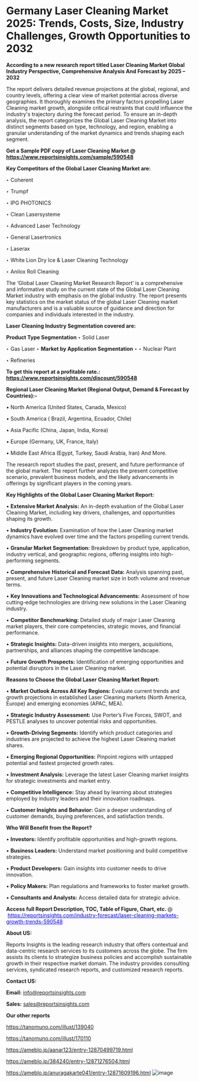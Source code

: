 # Germany Laser Cleaning Market 2025: Trends, Costs, Size, Industry Challenges, Growth Opportunities to 2032

<strong>According to a new research report titled Laser Cleaning Market Global Industry Perspective, Comprehensive Analysis And Forecast by 2025 – 2032</strong>

The report delivers detailed revenue projections at the global, regional, and country levels, offering a clear view of market potential across diverse geographies. It thoroughly examines the primary factors propelling Laser Cleaning market growth, alongside critical restraints that could influence the industry's trajectory during the forecast period. To ensure an in-depth analysis, the report categorizes the Global Laser Cleaning Market into distinct segments based on type, technology, and region, enabling a granular understanding of the market dynamics and trends shaping each segment.

<strong>Get a Sample PDF copy of Laser Cleaning Market </strong><strong>@<a href=https://www.reportsinsights.com/sample/590548 style=color:#0000ff;> https://www.reportsinsights.com/sample/590548</a></strong></font>

<strong>Key Competitors of the Global Laser Cleaning Market are:</strong>

‣ Coherent

‣ Trumpf

‣ IPG PHOTONICS

‣ Clean Lasersysteme

‣ Advanced Laser Technology

‣ General Lasertronics

‣ Laserax

‣ White Lion Dry Ice & Laser Cleaning Technology

‣ Anilox Roll Cleaning

The ‘Global Laser Cleaning Market Research Report’ is a comprehensive and informative study on the current state of the Global Laser Cleaning Market industry with emphasis on the global industry. The report presents key statistics on the market status of the global Laser Cleaning market manufacturers and is a valuable source of guidance and direction for companies and individuals interested in the industry.

<strong>Laser Cleaning Industry Segmentation covered are:</strong>

<strong>Product Type Segmentation</strong>
‣
Solid Laser

‣ Gas Laser
‣ 
<strong>Market by Application Segmentation</strong>
‣
‣  Nuclear Plant

‣ Refineries

<strong>To get this report at a profitable rate.: <a href=https://www.reportsinsights.com/discount/590548 style=color:#0000ff;>https://www.reportsinsights.com/discount/590548</a></strong></font>

<strong>Regional Laser Cleaning Market (Regional Output, Demand &amp; Forecast by Countries):-</strong>

• North America (United States, Canada, Mexico)

• South America ( Brazil, Argentina, Ecuador, Chile)

• Asia Pacific (China, Japan, India, Korea)

• Europe (Germany, UK, France, Italy)

• Middle East Africa (Egypt, Turkey, Saudi Arabia, Iran) And More.

The research report studies the past, present, and future performance of the global market. The report further analyzes the present competitive scenario, prevalent business models, and the likely advancements in offerings by significant players in the coming years.

<strong>Key Highlights of the Global Laser Cleaning Market Report:</strong>

• <strong>Extensive Market Analysis:</strong> An in-depth evaluation of the Global Laser Cleaning Market, including key drivers, challenges, and opportunities shaping its growth.

• <strong>Industry Evolution:</strong> Examination of how the Laser Cleaning market dynamics have evolved over time and the factors propelling current trends.

• <strong>Granular Market Segmentation:</strong> Breakdown by product type, application, industry vertical, and geographic regions, offering insights into high-performing segments.

• <strong>Comprehensive Historical and Forecast Data:</strong> Analysis spanning past, present, and future Laser Cleaning market size in both volume and revenue terms.

• <strong>Key Innovations and Technological Advancements:</strong> Assessment of how cutting-edge technologies are driving new solutions in the Laser Cleaning industry.

• <strong>Competitor Benchmarking:</strong> Detailed study of major Laser Cleaning market players, their core competencies, strategic moves, and financial performance.

• <strong>Strategic Insights:</strong> Data-driven insights into mergers, acquisitions, partnerships, and alliances shaping the competitive landscape.

• <strong>Future Growth Prospects:</strong> Identification of emerging opportunities and potential disruptors in the Laser Cleaning market.

<strong>Reasons to Choose the Global Laser Cleaning Market Report:</strong>

• <strong>Market Outlook Across All Key Regions:</strong> Evaluate current trends and growth projections in established Laser Cleaning markets (North America, Europe) and emerging economies (APAC, MEA).

• <strong>Strategic Industry Assessment:</strong> Use Porter’s Five Forces, SWOT, and PESTLE analyses to uncover potential risks and opportunities.

• <strong>Growth-Driving Segments:</strong> Identify which product categories and industries are projected to achieve the highest Laser Cleaning market shares.

• <strong>Emerging Regional Opportunities:</strong> Pinpoint regions with untapped potential and fastest projected growth rates.

• <strong>Investment Analysis:</strong> Leverage the latest Laser Cleaning market insights for strategic investments and market entry.

• <strong>Competitive Intelligence:</strong> Stay ahead by learning about strategies employed by industry leaders and their innovation roadmaps.

• <strong>Customer Insights and Behavior:</strong> Gain a deeper understanding of customer demands, buying preferences, and satisfaction trends.

<strong>Who Will Benefit from the Report?</strong>

• <strong>Investors:</strong> Identify profitable opportunities and high-growth regions.

• <strong>Business Leaders:</strong> Understand market positioning and build competitive strategies.

• <strong>Product Developers:</strong> Gain insights into customer needs to drive innovation.

• <strong>Policy Makers:</strong> Plan regulations and frameworks to foster market growth.

• <strong>Consultants and Analysts:</strong> Access detailed data for strategic advice.
</ul>
<strong>Access full Report Description, TOC, Table of Figure, Chart, etc. </strong>@  <a href=https://reportsinsights.com/industry-forecast/laser-cleaning-markets-growth-trends-590548 style=color:#0000ff;>https://reportsinsights.com/industry-forecast/laser-cleaning-markets-growth-trends-590548</a></font>

<strong><strong>About US</strong>:</strong>

Reports Insights is the leading research industry that offers contextual and data-centric research services to its customers across the globe. The firm assists its clients to strategize business policies and accomplish sustainable growth in their respective market domain. The industry provides consulting services, syndicated research reports, and customized research reports.

<strong>Contact US:</strong>

<p class=""""><b>Email:</b> <a href=mailto:info@reportsinsights.com>info@reportsinsights.com</a></p>
<p class=""""><b>Sales:</b> <a href=mailto:sales@reportsinsights.com>sales@reportsinsights.com</a></p>

<strong>Our other reports</strong>

<a href=https://tanomuno.com/illust/139040>https://tanomuno.com/illust/139040</a>

<a href=https://tanomuno.com/illust/170110>https://tanomuno.com/illust/170110</a>

<a href=https://ameblo.jp/aanar123/entry-12870499719.html>https://ameblo.jp/aanar123/entry-12870499719.html</a>

<a href=https://ameblo.jp/384240/entry-12871276504.html>https://ameblo.jp/384240/entry-12871276504.html</a>

<a href=https://ameblo.jp/anuragakarte041/entry-12871609196.html>https://ameblo.jp/anuragakarte041/entry-12871609196.html</a>
![image](https://github.com/user-attachments/assets/595648cf-c0f0-4a1d-9f98-fc3852de9fe0)
